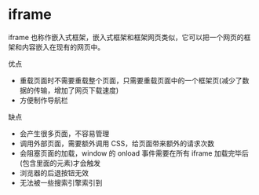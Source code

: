 # iframe

iframe 也称作嵌入式框架，嵌入式框架和框架网页类似，它可以把一个网页的框架和内容嵌入在现有的网页中。

优点

- 重载页面时不需要重载整个页面，只需要重载页面中的一个框架页(减少了数据的传输，增加了网页下载速度)
- 方便制作导航栏

缺点

- 会产生很多页面，不容易管理
- 调用外部页面，需要额外调用 CSS，给页面带来额外的请求次数
- 会阻塞页面的加载，window 的 onload 事件需要在所有 iframe 加载完毕后(包含里面的元素)才会触发
- 浏览器的后退按钮无效
- 无法被一些搜索引擎索引到